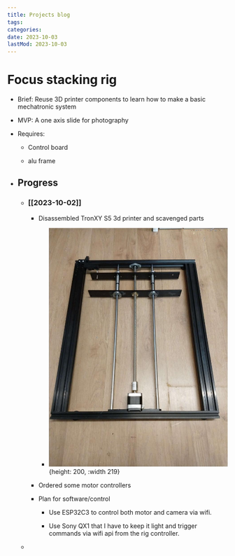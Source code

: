 ```yaml
---
title: Projects blog
tags:
categories:
date: 2023-10-03
lastMod: 2023-10-03
---
```

# Focus stacking rig

  + Brief: Reuse 3D printer components to learn how to make a basic mechatronic system

  + MVP: A one axis slide for photography

  + Requires:

    + Control board

    + alu frame

  + ## Progress

    + ### [[2023-10-02]]

      + Disassembled TronXY S5 3d printer and scavenged parts

        + ![IMG_20231002_221639851.jpg](/assets/img_20231002_221639851_1696332184660_0.jpg){height: 200, :width 219}

      + Ordered some motor controllers

      + Plan for software/control

        + Use ESP32C3 to control both motor and camera via wifi.

        + Use Sony QX1 that I have to keep it light and trigger commands via wifi api from the rig controller.

    + 




